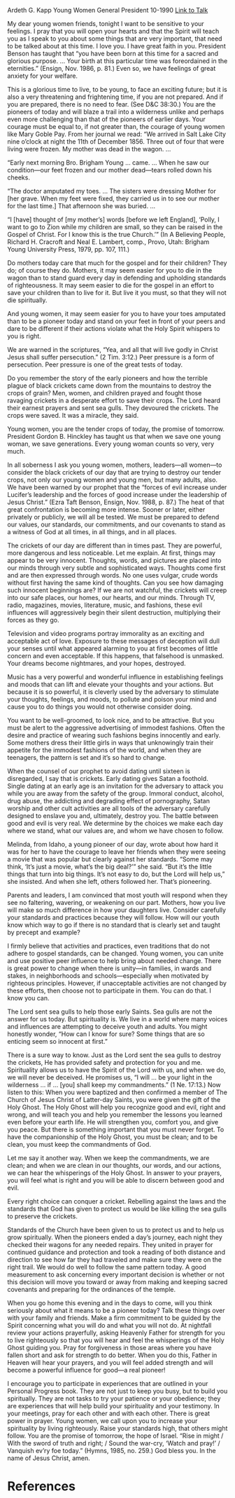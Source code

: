 Ardeth G. Kapp
Young Women General President
10-1990
[Link to Talk](https://www.churchofjesuschrist.org/study/general-conference/1990/10/crickets-can-be-destroyed-through-spirituality?lang=eng)

My dear young women friends, tonight I want to be sensitive to your feelings. I pray that you will open your hearts and that the Spirit will teach you as I speak to you about some things that are very important, that need to be talked about at this time. I love you. I have great faith in you. President Benson has taught that “you have been born at this time for a sacred and glorious purpose. … Your birth at this particular time was foreordained in the eternities.” (Ensign, Nov. 1986, p. 81.) Even so, we have feelings of great anxiety for your welfare.

This is a glorious time to live, to be young, to face an exciting future; but it is also a very threatening and frightening time, if you are not prepared. And if you are prepared, there is no need to fear. (See D&C 38:30.) You are the pioneers of today and will blaze a trail into a wilderness unlike and perhaps even more challenging than that of the pioneers of earlier days. Your courage must be equal to, if not greater than, the courage of young women like Mary Goble Pay. From her journal we read: “We arrived in Salt Lake City nine o’clock at night the 11th of December 1856. Three out of four that were living were frozen. My mother was dead in the wagon. …

“Early next morning Bro. Brigham Young … came. … When he saw our condition—our feet frozen and our mother dead—tears rolled down his cheeks.

“The doctor amputated my toes. … The sisters were dressing Mother for [her grave. When my feet were fixed, they carried us in to see our mother for the last time.] That afternoon she was buried. …

“I [have] thought of [my mother’s] words [before we left England], ‘Polly, I want to go to Zion while my children are small, so they can be raised in the Gospel of Christ. For I know this is the true Church.’” (In A Believing People, Richard H. Cracroft and Neal E. Lambert, comp., Provo, Utah: Brigham Young University Press, 1979, pp. 107, 111.)

Do mothers today care that much for the gospel and for their children? They do; of course they do. Mothers, it may seem easier for you to die in the wagon than to stand guard every day in defending and upholding standards of righteousness. It may seem easier to die for the gospel in an effort to save your children than to live for it. But live it you must, so that they will not die spiritually.

And young women, it may seem easier for you to have your toes amputated than to be a pioneer today and stand on your feet in front of your peers and dare to be different if their actions violate what the Holy Spirit whispers to you is right.

We are warned in the scriptures, “Yea, and all that will live godly in Christ Jesus shall suffer persecution.” (2 Tim. 3:12.) Peer pressure is a form of persecution. Peer pressure is one of the great tests of today.

Do you remember the story of the early pioneers and how the terrible plague of black crickets came down from the mountains to destroy the crops of grain? Men, women, and children prayed and fought those ravaging crickets in a desperate effort to save their crops. The Lord heard their earnest prayers and sent sea gulls. They devoured the crickets. The crops were saved. It was a miracle, they said.

Young women, you are the tender crops of today, the promise of tomorrow. President Gordon B. Hinckley has taught us that when we save one young woman, we save generations. Every young woman counts so very, very much.

In all soberness I ask you young women, mothers, leaders—all women—to consider the black crickets of our day that are trying to destroy our tender crops, not only our young women and young men, but many adults, also. We have been warned by our prophet that the “forces of evil increase under Lucifer’s leadership and the forces of good increase under the leadership of Jesus Christ.” (Ezra Taft Benson, Ensign, Nov. 1988, p. 87.) The heat of that great confrontation is becoming more intense. Sooner or later, either privately or publicly, we will all be tested. We must be prepared to defend our values, our standards, our commitments, and our covenants to stand as a witness of God at all times, in all things, and in all places.



The crickets of our day are different than in times past. They are powerful, more dangerous and less noticeable. Let me explain. At first, things may appear to be very innocent. Thoughts, words, and pictures are placed into our minds through very subtle and sophisticated ways. Thoughts come first and are then expressed through words. No one uses vulgar, crude words without first having the same kind of thoughts. Can you see how damaging such innocent beginnings are? If we are not watchful, the crickets will creep into our safe places, our homes, our hearts, and our minds. Through TV, radio, magazines, movies, literature, music, and fashions, these evil influences will aggressively begin their silent destruction, multiplying their forces as they go.

Television and video programs portray immorality as an exciting and acceptable act of love. Exposure to these messages of deception will dull your senses until what appeared alarming to you at first becomes of little concern and even acceptable. If this happens, that falsehood is unmasked. Your dreams become nightmares, and your hopes, destroyed.

Music has a very powerful and wonderful influence in establishing feelings and moods that can lift and elevate your thoughts and your actions. But because it is so powerful, it is cleverly used by the adversary to stimulate your thoughts, feelings, and moods, to pollute and poison your mind and cause you to do things you would not otherwise consider doing.

You want to be well-groomed, to look nice, and to be attractive. But you must be alert to the aggressive advertising of immodest fashions. Often the desire and practice of wearing such fashions begins innocently and early. Some mothers dress their little girls in ways that unknowingly train their appetite for the immodest fashions of the world, and when they are teenagers, the pattern is set and it’s so hard to change.

When the counsel of our prophet to avoid dating until sixteen is disregarded, I say that is crickets. Early dating gives Satan a foothold. Single dating at an early age is an invitation for the adversary to attack you while you are away from the safety of the group. Immoral conduct, alcohol, drug abuse, the addicting and degrading effect of pornography, Satan worship and other cult activities are all tools of the adversary carefully designed to enslave you and, ultimately, destroy you. The battle between good and evil is very real. We determine by the choices we make each day where we stand, what our values are, and whom we have chosen to follow.

Melinda, from Idaho, a young pioneer of our day, wrote about how hard it was for her to have the courage to leave her friends when they were seeing a movie that was popular but clearly against her standards. “Some may think, ‘It’s just a movie, what’s the big deal?’” she said. “But it’s the little things that turn into big things. It’s not easy to do, but the Lord will help us,” she insisted. And when she left, others followed her. That’s pioneering.

Parents and leaders, I am convinced that most youth will respond when they see no faltering, wavering, or weakening on our part. Mothers, how you live will make so much difference in how your daughters live. Consider carefully your standards and practices because they will follow. How will our youth know which way to go if there is no standard that is clearly set and taught by precept and example?

I firmly believe that activities and practices, even traditions that do not adhere to gospel standards, can be changed. Young women, you can unite and use positive peer influence to help bring about needed change. There is great power to change when there is unity—in families, in wards and stakes, in neighborhoods and schools—especially when motivated by righteous principles. However, if unacceptable activities are not changed by these efforts, then choose not to participate in them. You can do that. I know you can.

The Lord sent sea gulls to help those early Saints. Sea gulls are not the answer for us today. But spirituality is. We live in a world where many voices and influences are attempting to deceive youth and adults. You might honestly wonder, “How can I know for sure? Some things that are so enticing seem so innocent at first.”

There is a sure way to know. Just as the Lord sent the sea gulls to destroy the crickets, He has provided safety and protection for you and me. Spirituality allows us to have the Spirit of the Lord with us, and when we do, we will never be deceived. He promises us, “I will … be your light in the wilderness … if … [you] shall keep my commandments.” (1 Ne. 17:13.) Now listen to this: When you were baptized and then confirmed a member of The Church of Jesus Christ of Latter-day Saints, you were given the gift of the Holy Ghost. The Holy Ghost will help you recognize good and evil, right and wrong, and will teach you and help you remember the lessons you learned even before your earth life. He will strengthen you, comfort you, and give you peace. But there is something important that you must never forget. To have the companionship of the Holy Ghost, you must be clean; and to be clean, you must keep the commandments of God.

Let me say it another way. When we keep the commandments, we are clean; and when we are clean in our thoughts, our words, and our actions, we can hear the whisperings of the Holy Ghost. In answer to your prayers, you will feel what is right and you will be able to discern between good and evil.

Every right choice can conquer a cricket. Rebelling against the laws and the standards that God has given to protect us would be like killing the sea gulls to preserve the crickets.



Standards of the Church have been given to us to protect us and to help us grow spiritually. When the pioneers ended a day’s journey, each night they checked their wagons for any needed repairs. They united in prayer for continued guidance and protection and took a reading of both distance and direction to see how far they had traveled and make sure they were on the right trail. We would do well to follow the same pattern today. A good measurement to ask concerning every important decision is whether or not this decision will move you toward or away from making and keeping sacred covenants and preparing for the ordinances of the temple.

When you go home this evening and in the days to come, will you think seriously about what it means to be a pioneer today? Talk these things over with your family and friends. Make a firm commitment to be guided by the Spirit concerning what you will do and what you will not do. At nightfall review your actions prayerfully, asking Heavenly Father for strength for you to live righteously so that you will hear and feel the whisperings of the Holy Ghost guiding you. Pray for forgiveness in those areas where you have fallen short and ask for strength to do better. When you do this, Father in Heaven will hear your prayers, and you will feel added strength and will become a powerful influence for good—a real pioneer!

I encourage you to participate in experiences that are outlined in your Personal Progress book. They are not just to keep you busy, but to build you spiritually. They are not tasks to try your patience or your obedience; they are experiences that will help build your spirituality and your testimony. In your meetings, pray for each other and with each other. There is great power in prayer. Young women, we call upon you to increase your spirituality by living righteously. Raise your standards high, that others might follow. You are the promise of tomorrow, the hope of Israel. “Rise in might / With the sword of truth and right; / Sound the war-cry, ‘Watch and pray!’ / Vanquish ev’ry foe today.” (Hymns, 1985, no. 259.) God bless you. In the name of Jesus Christ, amen.

# References
